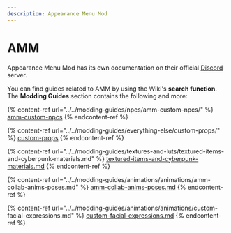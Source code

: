 ```yaml
---
description: Appearance Menu Mod
---
```


# AMM

Appearance Menu Mod has its own documentation on their official [Discord](https://discord.com/invite/47jV2rNdgn) server.

You can find guides related to AMM by using the Wiki's **search function**. The **Modding Guides** section contains the following and more:

{% content-ref url="../../modding-guides/npcs/amm-custom-npcs/" %}
[amm-custom-npcs](../../modding-guides/npcs/amm-custom-npcs/)
{% endcontent-ref %}

{% content-ref url="../../modding-guides/everything-else/custom-props/" %}
[custom-props](../../modding-guides/everything-else/custom-props/)
{% endcontent-ref %}

{% content-ref url="../../modding-guides/textures-and-luts/textured-items-and-cyberpunk-materials.md" %}
[textured-items-and-cyberpunk-materials.md](../../modding-guides/textures-and-luts/textured-items-and-cyberpunk-materials.md)
{% endcontent-ref %}

{% content-ref url="../../modding-guides/animations/animations/amm-collab-anims-poses.md" %}
[amm-collab-anims-poses.md](../../modding-guides/animations/animations/amm-collab-anims-poses.md)
{% endcontent-ref %}

{% content-ref url="../../modding-guides/animations/animations/custom-facial-expressions.md" %}
[custom-facial-expressions.md](../../modding-guides/animations/animations/custom-facial-expressions.md)
{% endcontent-ref %}

